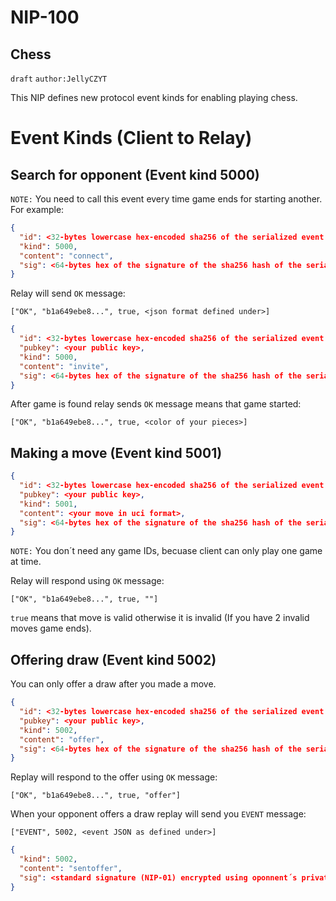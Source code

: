 NIP-100
======

Chess
-------------------------------

`draft` `author:JellyCZYT`

This NIP defines new protocol event kinds for enabling playing chess.

# Event Kinds (Client to Relay)
## Search for opponent (Event kind 5000)
`NOTE:` You need to call this event every time game ends for starting another.
For example:
```json
{
  "id": <32-bytes lowercase hex-encoded sha256 of the serialized event data>,    
  "kind": 5000,
  "content": "connect",
  "sig": <64-bytes hex of the signature of the sha256 hash of the serialized event data, which is the same as the "id" field>
}
```

Relay will send `OK` message:
```
["OK", "b1a649ebe8...", true, <json format defined under>]
```

```json
{
  "id": <32-bytes lowercase hex-encoded sha256 of the serialized event data>,
  "pubkey": <your public key>,    
  "kind": 5000,
  "content": "invite",
  "sig": <64-bytes hex of the signature of the sha256 hash of the serialized event data, which is the same as the "id" field>
}
```
After game is found relay sends `OK` message means that game started:
```
["OK", "b1a649ebe8...", true, <color of your pieces>]
```
## Making a move (Event kind 5001)
```json
{
  "id": <32-bytes lowercase hex-encoded sha256 of the serialized event data>,
  "pubkey": <your public key>,    
  "kind": 5001,
  "content": <your move in uci format>,
  "sig": <64-bytes hex of the signature of the sha256 hash of the serialized event data, which is the same as the "id" field>
}
```
`NOTE:` You don´t need any game IDs, becuase client can only play one game at time.


Relay will respond using `OK` message:
```
["OK", "b1a649ebe8...", true, ""]
```
`true` means that move is valid otherwise it is invalid (If you have 2 invalid moves game ends).
## Offering draw (Event kind 5002)
You can only offer a draw after you made a move.

```json
{
  "id": <32-bytes lowercase hex-encoded sha256 of the serialized event data>,
  "pubkey": <your public key>,    
  "kind": 5002,
  "content": "offer",
  "sig": <64-bytes hex of the signature of the sha256 hash of the serialized event data, which is the same as the "id" field>
}
```
Replay will respond to the offer using `OK` message:
```
["OK", "b1a649ebe8...", true, "offer"]
```
When your opponent offers a draw replay will send you `EVENT` message:
```
["EVENT", 5002, <event JSON as defined under>]
```

```json
{    
  "kind": 5002,
  "content": "sentoffer",
  "sig": <standard signature (NIP-01) encrypted using oponnent´s private key>
}
```
